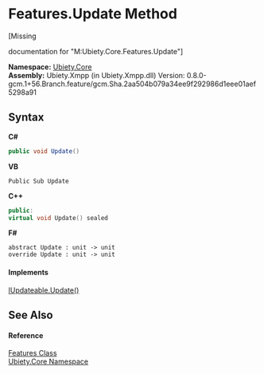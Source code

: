 # Features.Update Method 
 

\[Missing <summary> documentation for "M:Ubiety.Core.Features.Update"\]

**Namespace:**&nbsp;<a href="aced5668-5a9c-1ea2-e16e-3faf214f48b3">Ubiety.Core</a><br />**Assembly:**&nbsp;Ubiety.Xmpp (in Ubiety.Xmpp.dll) Version: 0.8.0-gcm.1+56.Branch.feature/gcm.Sha.2aa504b079a34ee9f292986d1eee01aef5298a91

## Syntax

**C#**<br />
``` C#
public void Update()
```

**VB**<br />
``` VB
Public Sub Update
```

**C++**<br />
``` C++
public:
virtual void Update() sealed
```

**F#**<br />
``` F#
abstract Update : unit -> unit 
override Update : unit -> unit 
```


#### Implements
<a href="b855b16f-ad53-6d35-66c0-1f3e9cdbdfc5">IUpdateable.Update()</a><br />

## See Also


#### Reference
<a href="0278e58f-aac4-e39e-718b-60d613eef553">Features Class</a><br /><a href="aced5668-5a9c-1ea2-e16e-3faf214f48b3">Ubiety.Core Namespace</a><br />